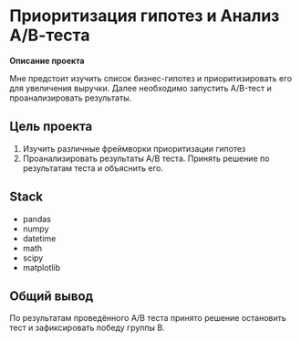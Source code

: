 # Приоритизация гипотез и Анализ А/В-теста

**Описание проекта**

Мне предстоит изучить список бизнес-гипотез и приоритизировать его для увеличения выручки. Далее необходимо запустить A/B-тест и проанализировать результаты.

**Цель проекта**
---
1. Изучить различные фреймворки приоритизации гипотез
2. Проанализировать результаты A/B теста. Принять решение по результатам теста и объяснить его.

**Stack**
---
- pandas
- numpy
- datetime
- math
- scipy
- matplotlib

**Общий вывод**
---
По результатам проведённого A/B теста принято решение остановить тест и зафиксировать победу группы B.